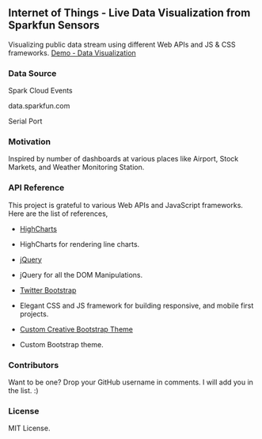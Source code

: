 ## Internet of Things - Live Data Visualization from Sparkfun Sensors
Visualizing public data stream using different Web APIs and JS & CSS frameworks.
[Demo - Data Visualization](http://people.rit.edu/sm2550/PublicDataViz/)

### Data Source

Spark Cloud Events

data.sparkfun.com

Serial Port

### Motivation

Inspired by number of dashboards at various places like Airport, Stock Markets, and Weather Monitoring Station.

### API Reference

This project is grateful to various Web APIs and JavaScript frameworks. Here are the list of references,

* [HighCharts](http://www.highcharts.com/demo/line-basic/dark-green)
 - HighCharts for rendering line charts.

* [jQuery](https://jquery.com/)
 - jQuery for all the DOM Manipulations.

* [Twitter Bootstrap](http://getbootstrap.com/)
 - Elegant CSS and JS framework for building responsive, and mobile first projects.

* [Custom Creative Bootstrap Theme](http://startbootstrap.com/template-overviews/creative/)
 - Custom Bootstrap theme.

### Contributors

Want to be one? Drop your GitHub username in comments. I will add you in the list. :)

### License

MIT License.
